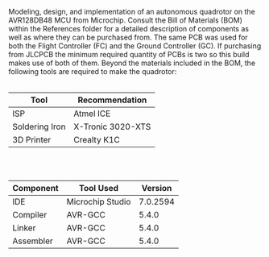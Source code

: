 Modeling, design, and implementation of an autonomous quadrotor on the AVR128DB48 MCU from Microchip. Consult the Bill of Materials (BOM) within the References folder for a detailed description of components as well as where they can be purchased from. The same PCB was used for both the Flight Controller (FC) and the Ground Controller (GC). If purchasing from JLCPCB the minimum required quantity of PCBs is two so this build makes use of both of them. Beyond the materials included in the BOM, the following tools are required to make the quadrotor:<br/>
<br/>

| Tool           | Recommendation    |
|----------------|-------------------|
| ISP            | Atmel ICE         |
| Soldering Iron | X-Tronic 3020-XTS |
| 3D Printer     | Crealty K1C       |
<br/>
<br/>

| Component | Tool Used        | Version  |
|-----------|------------------|----------|
| IDE       | Microchip Studio | 7.0.2594 |
| Compiler  | AVR-GCC          | 5.4.0    |
| Linker    | AVR-GCC          | 5.4.0    |
| Assembler | AVR-GCC          | 5.4.0    |
<br/>
